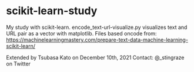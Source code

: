 # scikit-learn-study
My study with scikit-learn.
encode_text-url-visualize.py visualizes text and URL pair as a vector with matplotlib.
Files based oncode from: https://machinelearningmastery.com/prepare-text-data-machine-learning-scikit-learn/

Extended by Tsubasa Kato on December 10th, 2021
Contact: @_stingraze on Twitter
